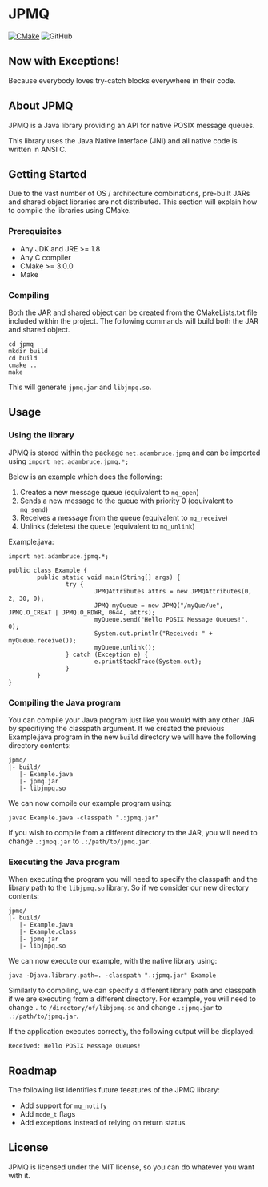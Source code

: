 # JPMQ

[![CMake](https://github.com/adamdb5/jpmq/actions/workflows/cmake.yml/badge.svg)](https://github.com/adamdb5/jpmq/actions/workflows/cmake.yml)
![GitHub](https://img.shields.io/github/license/adamdb5/jpmq)

## Now with Exceptions!
Because everybody loves try-catch blocks everywhere in their code.

## About JPMQ
JPMQ is a Java library providing an API for native POSIX message queues.

This library uses the Java Native Interface (JNI) and all native code is written in ANSI C.

## Getting Started
Due to the vast number of OS / architecture combinations, pre-built JARs and shared object libraries are not distributed. This section will explain how to compile the libraries using CMake.

### Prerequisites
- Any JDK and JRE >= 1.8
- Any C compiler
- CMake >= 3.0.0
- Make

### Compiling
Both the JAR and shared object can be created from the CMakeLists.txt file included within the project. The following commands will build both the JAR and shared object.

```
cd jpmq
mkdir build
cd build
cmake ..
make
```

This will generate `jpmq.jar` and `libjmpq.so`.

## Usage

### Using the library
JPMQ is stored within the package `net.adambruce.jpmq` and can be imported using `import net.adambruce.jpmq.*;`

Below is an example which does the following:

1. Creates a new message queue (equivalent to `mq_open`)
2. Sends a new message to the queue with priority 0 (equivalent to `mq_send`)
3. Receives a message from the queue (equivalent to `mq_receive`)
4. Unlinks (deletes) the queue (equivalent to `mq_unlink`)

Example.java:

```
import net.adambruce.jpmq.*;

public class Example {
        public static void main(String[] args) {
                try {
                        JPMQAttributes attrs = new JPMQAttributes(0, 2, 30, 0);
                        JPMQ myQueue = new JPMQ("/myQue/ue", JPMQ.O_CREAT | JPMQ.O_RDWR, 0644, attrs);
                        myQueue.send("Hello POSIX Message Queues!", 0);
                        System.out.println("Received: " + myQueue.receive());                         
                        myQueue.unlink();
                } catch (Exception e) {
                        e.printStackTrace(System.out);
                }
        }
}

```

### Compiling the Java program
You can compile your Java program just like you would with any other JAR by specifiying the classpath argument. If we created the previous Example.java program in the new `build` directory we will have the following directory contents:

```
jpmq/
|- build/
   |- Example.java
   |- jpmq.jar
   |- libjmpq.so
```

We can now compile our example program using:

`javac Example.java -classpath ".:jpmq.jar"`

If you wish to compile from a different directory to the JAR, you will need to change `.:jmpq.jar` to `.:/path/to/jpmq.jar`.

### Executing the Java program

When executing the program you will need to specify the classpath and the library path to the `libjpmq.so` library. So if we consider our new directory contents:

```
jpmq/
|- build/
   |- Example.java
   |- Example.class
   |- jpmq.jar
   |- libjmpq.so
```

We can now execute our example, with the native library using:

`java -Djava.library.path=. -classpath ".:jpmq.jar" Example`

Similarly to compiling, we can specify a different library path and classpath if we are executing from a different directory. For example, you will need to change `.` to `/directory/of/libjpmq.so` and change `.:jpmq.jar` to `.:/path/to/jpmq.jar`.

If the application executes correctly, the following output will be displayed:


`Received: Hello POSIX Message Queues!`


## Roadmap
The following list identifies future feeatures of the JPMQ library:

- Add support for `mq_notify`
- Add `mode_t` flags
- Add exceptions instead of relying on return status


## License
JPMQ is licensed under the MIT license, so you can do whatever you want with it.
